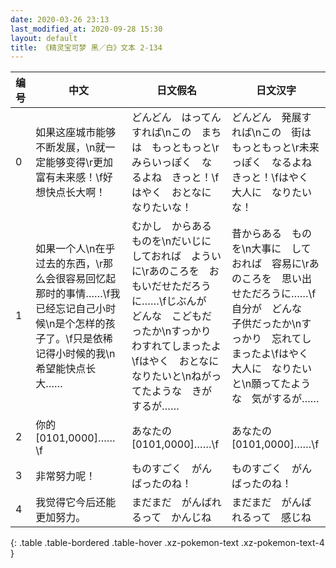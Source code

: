 ```yaml
---
date: 2020-03-26 23:13
last_modified_at: 2020-09-28 15:30
layout: default
title: 《精灵宝可梦 黑／白》文本 2-134
---
```

| 编号 | 中文 | 日文假名 | 日文汉字 |
| ---- | ---- | ---- | --- |
| 0 | 如果这座城市能够不断发展，\n就一定能够变得\r更加富有未来感！\f好想快点长大啊！ | どんどん　はってん　すれば\nこの　まちは　もっともっと\rみらいっぽく　なるよね　きっと！\fはやく　おとなに　なりたいな！ | どんどん　発展すれば\nこの　街は　もっともっと\r未来っぽく　なるよね　きっと！\fはやく　大人に　なりたいな！ |
| 1 | 如果一个人\n在乎过去的东西，\r那么会很容易回忆起那时的事情……\f我已经忘记自己小时候\n是个怎样的孩子了。\f只是依稀记得小时候的我\n希望能快点长大…… | むかし　からある　ものを\nだいじに　しておれば　よういに\rあのころを　おもいだせただろうに……\fじぶんが　どんな　こどもだったか\nすっかり　わすれてしまったよ\fはやく　おとなに　なりたいと\nねがってたような　きがするが…… | 昔からある　ものを\n大事に　しておれば　容易に\rあのころを　思い出せただろうに……\f自分が　どんな　子供だったか\nすっかり　忘れてしまったよ\fはやく　大人に　なりたいと\n願ってたような　気がするが…… |
| 2 | 你的[0101,0000]……\f | あなたの　[0101,0000]……\f | あなたの　[0101,0000]……\f |
| 3 | 非常努力呢！ | ものすごく　がんばったのね！ | ものすごく　がんばったのね！ |
| 4 | 我觉得它今后还能更加努力。 | まだまだ　がんばれるって　かんじね | まだまだ　がんばれるって　感じね |
{: .table .table-bordered .table-hover .xz-pokemon-text .xz-pokemon-text-4 }